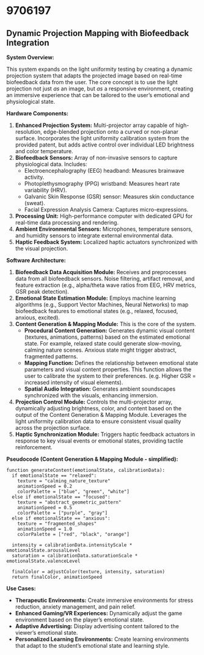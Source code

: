 # 9706197

## Dynamic Projection Mapping with Biofeedback Integration

**System Overview:**

This system expands on the light uniformity testing by creating a dynamic projection system that adapts the projected image based on real-time biofeedback data from the user. The core concept is to use the light projection not just *as* an image, but *as* a responsive environment, creating an immersive experience that can be tailored to the user’s emotional and physiological state.

**Hardware Components:**

1.  **Enhanced Projection System:** Multi-projector array capable of high-resolution, edge-blended projection onto a curved or non-planar surface. Incorporates the light uniformity calibration system from the provided patent, but adds active control over individual LED brightness and color temperature.
2.  **Biofeedback Sensors:**  Array of non-invasive sensors to capture physiological data.  Includes:
    *   Electroencephalography (EEG) headband: Measures brainwave activity.
    *   Photoplethysmography (PPG) wristband: Measures heart rate variability (HRV).
    *   Galvanic Skin Response (GSR) sensor: Measures skin conductance (sweat).
    *   Facial Expression Analysis Camera: Captures micro-expressions.
3.  **Processing Unit:** High-performance computer with dedicated GPU for real-time data processing and rendering.
4.  **Ambient Environmental Sensors:** Microphones, temperature sensors, and humidity sensors to integrate external environmental data.
5. **Haptic Feedback System:** Localized haptic actuators synchronized with the visual projection.

**Software Architecture:**

1.  **Biofeedback Data Acquisition Module:**  Receives and preprocesses data from all biofeedback sensors.  Noise filtering, artifact removal, and feature extraction (e.g., alpha/theta wave ratios from EEG, HRV metrics, GSR peak detection).
2.  **Emotional State Estimation Module:** Employs machine learning algorithms (e.g., Support Vector Machines, Neural Networks) to map biofeedback features to emotional states (e.g., relaxed, focused, anxious, excited).
3.  **Content Generation & Mapping Module:**  This is the core of the system.
    *   **Procedural Content Generation:** Generates dynamic visual content (textures, animations, patterns) based on the estimated emotional state. For example, relaxed state could generate slow-moving, calming nature scenes. Anxious state might trigger abstract, fragmented patterns.
    *   **Mapping Function:**  Defines the relationship between emotional state parameters and visual content properties. This function allows the user to calibrate the system to their preferences. (e.g. Higher GSR = increased intensity of visual elements).
    *   **Spatial Audio Integration:** Generates ambient soundscapes synchronized with the visuals, enhancing immersion.
4.  **Projection Control Module:** Controls the multi-projector array, dynamically adjusting brightness, color, and content based on the output of the Content Generation & Mapping Module.  Leverages the light uniformity calibration data to ensure consistent visual quality across the projection surface.
5.  **Haptic Synchronization Module:**  Triggers haptic feedback actuators in response to key visual events or emotional states, providing tactile reinforcement.

**Pseudocode (Content Generation & Mapping Module - simplified):**

```
function generateContent(emotionalState, calibrationData):
  if emotionalState == "relaxed":
    texture = "calming_nature_texture"
    animationSpeed = 0.2
    colorPalette = ["blue", "green", "white"]
  else if emotionalState == "focused":
    texture = "abstract_geometric_pattern"
    animationSpeed = 0.5
    colorPalette = ["purple", "gray"]
  else if emotionalState == "anxious":
    texture = "fragmented_shapes"
    animationSpeed = 1.0
    colorPalette = ["red", "black", "orange"]

  intensity = calibrationData.intensityScale * emotionalState.arousalLevel
  saturation = calibrationData.saturationScale * emotionalState.valenceLevel

  finalColor = adjustColor(texture, intensity, saturation)
  return finalColor, animationSpeed
```

**Use Cases:**

*   **Therapeutic Environments:**  Create immersive environments for stress reduction, anxiety management, and pain relief.
*   **Enhanced Gaming/VR Experiences:**  Dynamically adjust the game environment based on the player’s emotional state.
*   **Adaptive Advertising:** Display advertising content tailored to the viewer’s emotional state.
*   **Personalized Learning Environments:** Create learning environments that adapt to the student’s emotional state and learning style.